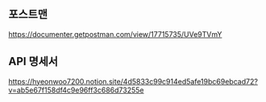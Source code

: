 ## 포스트맨
https://documenter.getpostman.com/view/17715735/UVe9TVmY

## API 명세서
https://hyeonwoo7200.notion.site/4d5833c99c914ed5afe19bc69ebcad72?v=ab5e67f158df4c9e96ff3c686d73255e
